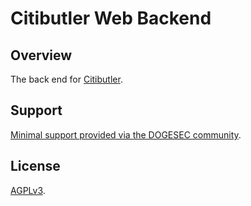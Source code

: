 # Citibutler Web Backend

## Overview

The back end for [Citibutler](https://www.citibutler.com/).

## Support

[Minimal support provided via the DOGESEC community](https://community.dogesec.com/).

## License

[AGPLv3](/LICENSE).